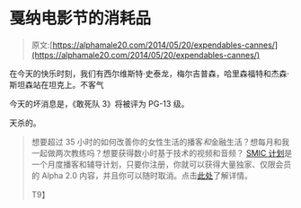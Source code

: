 # 戛纳电影节的消耗品

> 原文:[https://alphamale20.com/2014/05/20/expendables-cannes/](https://alphamale20.com/2014/05/20/expendables-cannes/)

在今天的快乐时刻，我们有西尔维斯特·史泰龙，梅尔吉普森，哈里森福特和杰森·斯坦森站在坦克上。不客气

今天的坏消息是，《敢死队 3》将被评为 PG-13 级。

天杀的。

> 想要超过 35 小时的如何改善你的女性生活的播客*和*金融生活？想每月和我一起做两次教练吗？想要获得数小时基于技术的视频和音频？ [SMIC 计划](https://alphamale20.kartra.com/page/vIL17)是一个月度播客和辅导计划，只要你注册，你就可以获得大量独家、仅限会员的 Alpha 2.0 内容，并且你可以随时取消。点击[此处](https://alphamale20.kartra.com/page/vIL17)了解详情。
> 
> T9】